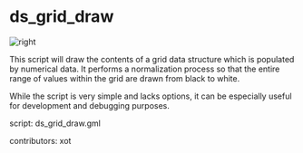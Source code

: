 ds_grid_draw
============

![right](/images/ds_grid_draw.png "ds_grid_draw()")

This script will draw the contents of a grid data structure which is
populated by numerical data. It performs a normalization process so 
that the entire range of values within the grid are drawn from black
to white.

While the script is very simple and lacks options, it can be especially 
useful for development and debugging purposes.

script: ds_grid_draw.gml

contributors: xot

